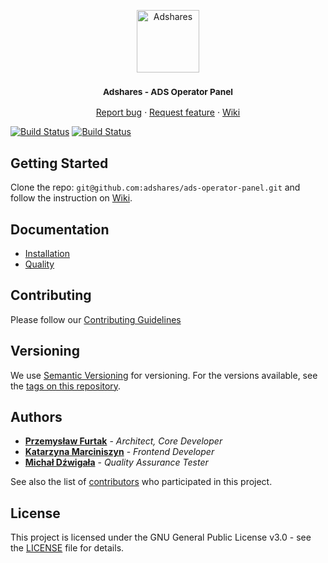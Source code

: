 <p align="center">
    <a href="https://adshares.net/" title="Adshares sp. z o.o." target="_blank">
        <img src="https://adshares.net/logos/ads.svg" alt="Adshares" width="100" height="100">
    </a>
</p>
<h3 align="center"><small>Adshares - ADS Operator Panel</small></h3>
<p align="center">
    <a href="https://github.com/adshares/ads-operator-panel/issues/new?template=bug_report.md&labels=Bug">Report bug</a>
    ·
    <a href="https://github.com/adshares/ads-operator-panel/issues/new?template=feature_request.md&labels=New%20Feature">Request feature</a>
    ·
    <a href="https://github.com/adshares/ads-operator-panel/wiki">Wiki</a>
</p>

[![Build Status](https://travis-ci.org/adshares/ads-operator-panel.svg?branch=master)](https://travis-ci.org/adshares/ads-operator-panel#master "Master")
[![Build Status](https://travis-ci.org/adshares/ads-operator-panel.svg?branch=develop)](https://travis-ci.org/adshares/ads-operator-panel#develop "Develop")


## Getting Started

Clone the repo: `git@github.com:adshares/ads-operator-panel.git` and follow the instruction on [Wiki](https://github.com/adshares/ads-operator-panel/wiki/Installation).
 

## Documentation
* [Installation](https://github.com/adshares/ads-operator-operator/wiki/Installation)
* [Quality](https://github.com/adshares/ads-operator-operator/wiki/Quality)


## Contributing
Please follow our [Contributing Guidelines](https://github.com/adshares/ads-operator-panel/blob/master/docs/CONTRIBUTING.md)


## Versioning

We use [Semantic Versioning](https://semver.org/spec/v2.0.0.html) for versioning. For the versions available, see the 
[tags on this repository](https://github.com/adshares/ads-operator-panel/tags).


## Authors

* **[Przemysław Furtak](https://github.com/c3zi)** - _Architect, Core Developer_ 
* **[Katarzyna Marciniszyn](https://github.com/meskat)** - _Frontend Developer_
* **[Michał Dźwigała](https://github.com/michaldzwigala)** - _Quality Assurance Tester_

See also the list of [contributors](https://github.com/adshares/ads-operator-panel/graphs/contributors) who participated in this 
project.


## License

This project is licensed under the GNU General Public License v3.0 - see the [LICENSE](https://github.com/adshares/ads-operator-panel/blob/master/LICENSE) file for details.

